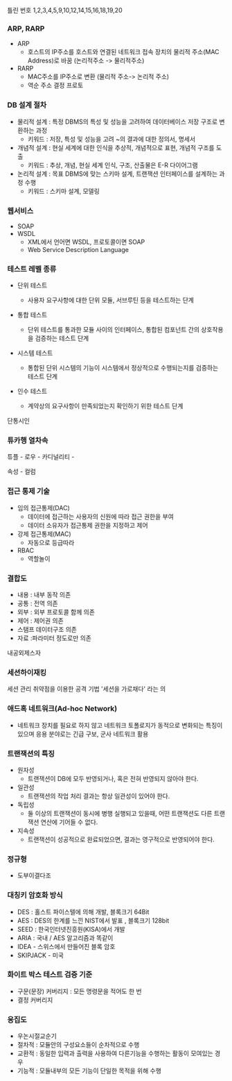 틀린 번호 1,2,3,4,5,9,10,12,14,15,16,18,19,20

### ARP, RARP

- ARP
  - 호스트의 IP주소를 호스트와 연결된 네트워크 접속 장치의 물리적 주소(MAC Address)로 바꿈 (논리적주소 -> 물리적주소)
- RARP
  - MAC주소를 IP주소로 변환 (물리적 주소-> 논리적 주소)
  - 역순 주소 결정 프로토

### DB 설계 절차

- 물리적 설계 : 특정 DBMS의 특성 및 성능을 고려하여 데이터베이스 저장 구조로 변환하는 과정
  - 키워드 : 저장, 특성 및 성능을 고려 ~의 결과에 대한 정의서, 명세서
- 개념적 설계 : 현실 세계에 대한 인식을 추상적, 개념적으로 표현, 개념적 구조를 도출
  - 키워드 : 추상, 개념, 현실 세계 인식, 구조, 산출물은 E-R 다이어그램
- 논리적 설계 : 목표 DBMS에 맞는 스키마 설계, 트랜잭션 인터페이스를 설계하는 과정 수행
  - 키워드 : 스키마 설계, 모델링

### 웹서비스

- SOAP
- WSDL
  - XML에서 언어면 WSDL, 프로토콜이면 SOAP
  - Web Service Description Language

### 테스트 레벨 종류 

- 단위 테스트
  - 사용자 요구사항에 대한 단위 모듈, 서브루틴 등을 테스트하는 단계
- 통합 테스트
  - 단위 테스트를 통과한 모듈 사이의 인터페이스, 통합된 컴포넌트 간의 상호작용을 검증하는 테스트 단계
- 시스템 테스트
  - 통합된 단위 시스템의 기능이 시스템에서 정상적으로 수행되는지를 검증하는 테스트 단계

- 인수 테스트
  - 계약상의 요구사항이 만족되었는지 확인하기 위한 테스트 단계

단통시인

### 튜카행 열차속

튜플 - 로우 - 카디널리티 - 

속성 - 컬럼 

### 접근 통제 기술

- 임의 접근통제(DAC)
  - 데이터에 접근하는 사용자의 신원에 따라 접근 권한을 부여
  - 데이터 소유자가 접근통제 권한을 지정하고 제어
- 강제 접근통제(MAC)
  - 자동으로 등급따라
- RBAC
  - 역할놀이

### 결합도

- 내용 : 내부 동작 의존
- 공통 : 전역 의존
- 외부 : 외부 프로토콜 함께 의존
- 제어 : 제어권 의존
- 스탬프 데이터구조 의존
- 자료 :파라미터 정도로만 의존

내공외제스자

### 세션하이재킹

세션 관리 취약점을 이용한 공격 기법 '세션을 가로채다' 라는 의

### 애드혹 네트워크(Ad-hoc Network)

- 네트워크 장치를 필요로 하지 않고 네트워크 토폴로지가 동적으로 변화되는 특징이 있으며 응용 분야로는 긴급 구보, 군사 네트워크 활용

### 트랜잭션의 특징

- 원자성
  - 트랜잭션이 DB에 모두 반영되거나, 혹은 전혀 반영되지 않아야 한다.
- 일관성
  - 트랜잭션의 작업 처리 결과는 항상 일관성이 있어야 한다.
- 독립성
  - 둘 이상의 트랜잭션이 동시에 병행 실행되고 있을때, 어떤 트랜잭션도 다른 트랜잭션 연산에 기어들 수 없다.
- 지속성
  - 트랜잭션이 성공적으로 완료되었으면, 결과는 영구적으로 반영되어야 한다.

### 정규형

- 도부이결다조

### 대칭키 암호화 방식

- DES : 홀스트 파이스텔에 의해 개발, 블록크기 64Bit
- AES : DES의 한계를 느낀 NIST에서 발표 , 블록크기 128bit
- SEED : 한국인터넷진흥원(KISA)에서 개발
- ARIA : 국내 / AES 알고리즘과 똑같이
- IDEA - 스위스에서 만들어진 블록 암호
- SKIPJACK - 미국 

### 화이트 박스 테스트 검증 기준

- 구문(문장) 커버리지 : 모든 명령문을 적어도 한 번
- 결정 커버리지

### 응집도

- 우논시절교순기
- 절차적 : 모듈안의 구성요소들이 순차적으로 수행
- 교환적 : 동일한 입력과 출력을 사용하여 다른기능을 수행하는 활동이 모여있는 경우
- 기능적 : 모듈내부의 모든 기능이 단일한 목적을 위해 수행
